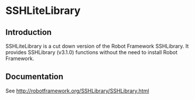 # SSHLiteLibrary

## Introduction

SSHLiteLibrary is a cut down version of the Robot Framework SSHLibrary. It provides SSHLibrary (v3.1.0) functions without the need to install Robot Framework.

## Documentation

See <http://robotframework.org/SSHLibrary/SSHLibrary.html>